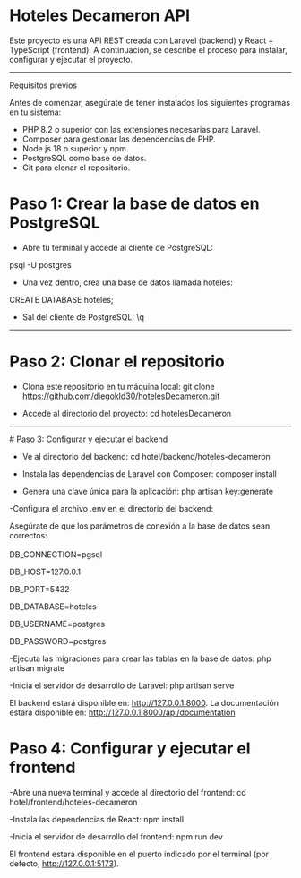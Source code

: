 # Hoteles Decameron API

Este proyecto es una API REST creada con Laravel (backend) y React + TypeScript (frontend). A continuación, se describe el proceso para instalar, configurar y ejecutar el proyecto.

<hr>
Requisitos previos

Antes de comenzar, asegúrate de tener instalados los siguientes programas en tu sistema:

* PHP 8.2 o superior con las extensiones necesarias para Laravel.
* Composer para gestionar las dependencias de PHP.
* Node.js 18 o superior y npm.
* PostgreSQL como base de datos.
* Git para clonar el repositorio.


# Paso 1: Crear la base de datos en PostgreSQL

- Abre tu terminal y accede al cliente de PostgreSQL:

psql -U postgres

- Una vez dentro, crea una base de datos llamada hoteles:

CREATE DATABASE hoteles;


- Sal del cliente de PostgreSQL:
\q

<hr>

# Paso 2: Clonar el repositorio

- Clona este repositorio en tu máquina local:
git clone https://github.com/diegokld30/hotelesDecameron.git

- Accede al directorio del proyecto:
cd hotelesDecameron


<hr>
# Paso 3: Configurar y ejecutar el backend

- Ve al directorio del backend:
cd hotel/backend/hoteles-decameron

- Instala las dependencias de Laravel con Composer:
composer install

- Genera una clave única para la aplicación:
php artisan key:generate

-Configura el archivo .env en el directorio del backend:

Asegúrate de que los parámetros de conexión a la base de datos sean correctos:<br>
<br>
DB_CONNECTION=pgsql

DB_HOST=127.0.0.1<br>

DB_PORT=5432<br>

DB_DATABASE=hoteles<br>

DB_USERNAME=postgres<br>

DB_PASSWORD=postgres<br>

-Ejecuta las migraciones para crear las tablas en la base de datos:
php artisan migrate

-Inicia el servidor de desarrollo de Laravel:
php artisan serve


El backend estará disponible en: http://127.0.0.1:8000.
La documentación estara disponible en: http://127.0.0.1:8000/api/documentation


# Paso 4: Configurar y ejecutar el frontend

-Abre una nueva terminal y accede al directorio del frontend:
cd hotel/frontend/hoteles-decameron

-Instala las dependencias de React:
npm install

-Inicia el servidor de desarrollo del frontend:
npm run dev

El frontend estará disponible en el puerto indicado por el terminal (por defecto, http://127.0.0.1:5173).


